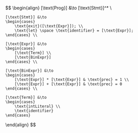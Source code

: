 $$
\begin{align}
    [\text{Prog}] &\to [\text{Stmt}]^* \\

    [\text{Stmt}] &\to
    \begin{cases}
        \text{exit}([\text{Expr}]); \\
        \text{let} \space \text{identifier} = [\text{Expr}];
    \end{cases} \\

    [\text{Expr}] &\to
    \begin{cases}
        [\text{Term}] \\
        [\text{BinExpr}]
    \end{cases} \\

    [\text{BinExpr}] &\to
    \begin{cases}
        [\text{Expr}] * [\text{Expr}] & \text{prec} = 1 \\
        [\text{Expr}] + [\text{Expr}] & \text{prec} = 0
    \end{cases} \\

    [\text{Term}] &\to
    \begin{cases}
        \text{intLiteral} \\
        \text{identifier}
    \end{cases}
\end{align}
$$

